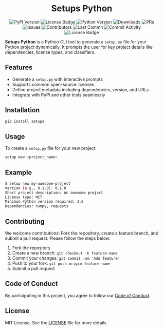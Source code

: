 <h1 align="center">
 Setups Python
</h1>
<p align="center">
    <img src="https://img.shields.io/pypi/v/setups.svg" alt="PyPI Version">
<img src="https://img.shields.io/github/license/muhammad-fiaz/setups-python.svg" alt="License Badge">
    <img src="https://img.shields.io/pypi/pyversions/setups.svg" alt="Python Version">
    <img src="https://img.shields.io/pypi/dm/setups.svg" alt="Downloads">
    <img src="https://img.shields.io/github/issues-pr/muhammad-fiaz/setups-python.svg" alt="PRs">
    <img src="https://img.shields.io/github/issues/muhammad-fiaz/setups-python.svg" alt="Issues">
    <img src="https://img.shields.io/github/contributors/muhammad-fiaz/setups-python.svg" alt="Contributors">
<img src="https://img.shields.io/github/last-commit/muhammad-fiaz/setups-python" alt="Last Commit"> 
<img src="https://img.shields.io/github/commit-activity/m/muhammad-fiaz/setups-python.svg" alt="Commit Activity">
    <img src="https://img.shields.io/github/license/muhammad-fiaz/setups-python.svg" alt="License Badge">
</p>

**Setups Python** is a Python CLI tool to generate a `setup.py` file for your Python project dynamically. It prompts the user for key project details like dependencies, license types, and classifiers.

## Features

- Generate a `setup.py` with interactive prompts
- Supports common open-source licenses
- Define project metadata including dependencies, version, and URLs
- Integrate with PyPI and other tools seamlessly

## Installation

```bash
pip install setups
```

## Usage

To create a `setup.py` file for your new project:

```bash
setup new <project_name>
```

## Example

```bash
$ setup new my-awesome-project
Version (e.g., 0.1.0): 0.1.0
Short project description: An awesome project
License type: MIT
Minimum Python version required: 3.8
Dependencies: numpy, requests
```

## Contributing

We welcome contributions! Fork the repository, create a feature branch, and submit a pull request. Please follow the steps below:

1. Fork the repository
2. Create a new branch: `git checkout -b feature-name`
3. Commit your changes: `git commit -am 'Add feature'`
4. Push to your fork: `git push origin feature-name`
5. Submit a pull request

## Code of Conduct

By participating in this project, you agree to follow our [Code of Conduct](CODE_OF_CONDUCT.md).

## License

MIT License. See the [LICENSE](LICENSE) file for more details.
